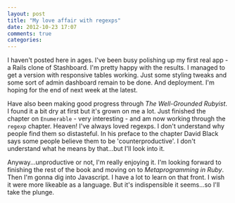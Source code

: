 ```yaml
---
layout: post
title: "My love affair with regexps"
date: 2012-10-23 17:07
comments: true
categories: 
---
```

I haven't posted here in ages.  I've been busy polishing up my first real app - a Rails clone of Stashboard.  I'm pretty happy with the results.  I managed to get a version with responsive tables working.  Just some styling tweaks and some sort of admin dashboard remain to be done.  And deployment.  I'm hoping for the end of next week at the latest.
<!-- more -->

Have also been making good progress through _The Well-Grounded Rubyist_.  I found it a bit dry at first but it's grown on me a lot.  Just finished the chapter on `Enumerable` - very interesting - and am now working through the `regexp` chapter.  Heaven!  I've always loved regexps.  I don't understand why people find them so distasteful.  In his preface to the chapter David Black says some people believe them to be 'counterproductive'.  I don't understand what he means by that...but I'll look into it.

Anyway...unproductive or not, I'm really enjoying it.  I'm looking forward to finishing the rest of the book and moving on to _Metaprogramming in Ruby_.  Then I'm gonna dig into Javascript.  I have a lot to learn on that front.  I wish it were more likeable as a language.  But it's indispensible it seems...so I'll take the plunge.